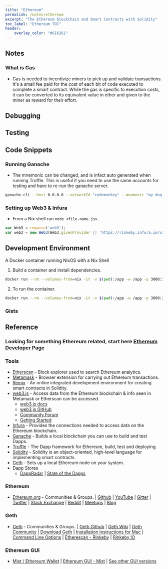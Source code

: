 ```yaml
---
title: "Ethereum"
permalink: /notes/ethereum
excerpt: "The Ethereum blockchain and Smart Contracts with Solidity"
toc_label: "Ethereum TOC"
header:
    overlay_color: "#616261"
---
```

## Notes

### What is Gas

- Gas is needed to incentivize miners to pick up and validate transactions. It's a small fee paid for the cost of each bit of code executed to complete a smart contract. While the gas is specific to execution costs, it can be converted to its equivalent value in ether and given to the miner as reward for their effort.


## Debugging

## Testing

## Code Snippets

### Running Ganache
- The mnemonic can be changed, and is infact auto generated when running Truffle.  This is useful if you need to use the same accounts for testing and have to re-run the ganache server.
```bash
ganache-cli --host 0.0.0.0 --networkId "codemonkey" --mnemonic "my dog is old and little i need a new dog soon"
```

### Setting up Web3 & Infura
- From a Nix shell run `node <file-name.js>`.
```javascript
var Web3 = require('web3');
var web3 = new Web3(Web3.givenProvider || 'https://rinkeby.infura.io/v3/<PROJECT-ID>');
```


## Development Environment
A Docker container running NixOS with a Nix Shell

1. Build a container and install dependencies.
```bash
docker run --rm --volumes-from=nix -it -v $(pwd):/app -w /app -p 3000:3000 -p 8545:8545 nixos/nix nix-shell /app/.config/build.nix
```
2. To run the container.
```bash
docker run --rm --volumes-from=nix -it -v $(pwd):/app -w /app -p 3000:3000 -p 8545:8545 nixos/nix nix-shell /app/.config/eth.nix
```
### Gists
<script src="https://gist.github.com/heathdrobertson/d855a77ff685005ae11a7aa6de31ab19.js"></script>

## Reference

### Looking for something Ethereum related, start here [Ethereum Developer Page]

### Tools

* [Etherscan] - Block explorer used to search Ethereum analytics. 
* [Metamask] - Browser extension for carrying out Ethereum transactions.
* [Remix] - An online integrated development environment for creating smart contracts in Solidity.
* [web3.js] - Access data from the Ethereum blockchain & info seen in Metamask or Etherscan can be accessed.
    * [web3.js docs](https://web3js.readthedocs.io)
    * [web3.js GitHub](https://github.com/ethereum/web3.js/)
    * [Community Forum](https://forum.ethereum.org/categories/ethereum-js)
    * [Getting Started](https://github.com/ethereum/wiki/wiki/JavaScript-API#getting-started)
* [Infura] - Provides the connections needed to access data on the Ethereum blockchain. 
* [Ganache] - Builds a local blockchain you can use to build and test Dapps.
* [Truffle] - The Dapp framework for Ethereum, build, test and deploying.
* [Solidity] - Solidity is an object-oriented, high-level language for implementing smart contracts.
* [Geth] - Sets up a local Ethereum node on your system.
* Dapp Stores
    * [DappRadar](https://www.stateofthedapps.com/) | [State of the Dapps](https://www.stateofthedapps.com/)

### Ethereum

* [Ethereum.org] - Communities & Groups.
|   [Github](https://github.com/ethereum)
|   [YouTube](https://www.youtube.com/user/ethereumproject)
|   [Gitter](https://gitter.im/ethereum/home)
|   [Twitter](https://twitter.com/ethereum)
|   [Stack Exchange](https://ethereum.stackexchange.com/)
|   [Reddit](https://www.reddit.com/r/ethereum)
|   [Meetups](https://www.meetup.com/topics/ethereum/)
|   [Blog](https://blog.ethereum.org/)


### Geth 

* [Geth](https://ethereum.github.io/go-ethereum/) - Communities & Groups.
| [Geth Github](https://github.com/ethereum/go-ethereum)
| [Geth Wiki](https://github.com/ethereum/go-ethereum/wiki/geth)
| [Geth Community](https://gitter.im/ethereum/go-ethereum)
| [Download Geth](https://ethereum.github.io/go-ethereum/downloads/)
| [Installation instructions for Mac](https://github.com/ethereum/go-ethereum/wiki/Installation-Instructions-for-Mac)
| [Command Line Options](https://github.com/ethereum/go-ethereum/wiki/Command-Line-Options)
| [Etherescan - Rinkeby](https://rinkeby.etherscan.io/blocks)
| [Rinkeby IO](https://www.rinkeby.io/#stats)


### Ethereum GUI

* [Mist / Ethereum Wallet](http://ethdocs.org/en/latest/ethereum-clients/choosing-a-client.html#what-should-i-install-on-my-desktop-laptop)
| [Ethereum GUI - Mist](https://ethereum.org/)
| [See other GUI versions](https://github.com/ethereum/mist/releases/tag/v0.11.1)



[Ethereum Developer Page]: https://ethereum.stackexchange.com/ 
[Ethereum.org]: https://Ethereum.org
[Etherscan]: https://etherscan.io/
[Ethe Stats]: https://ethstats.net/
[Metamask]: https://metamask.io/
[Remix]: https://remix.ethereum.org
[web3.js]: https://web3js.readthedocs.io/en/1.0/
[Infura]: https://infura.io/
[Ganache]: https://truffleframework.com/ganache
[Truffle]: https://truffleframework.com/
[Geth]: https://geth.ethereum.org/
[Solidity]: https://solidity.readthedocs.io

